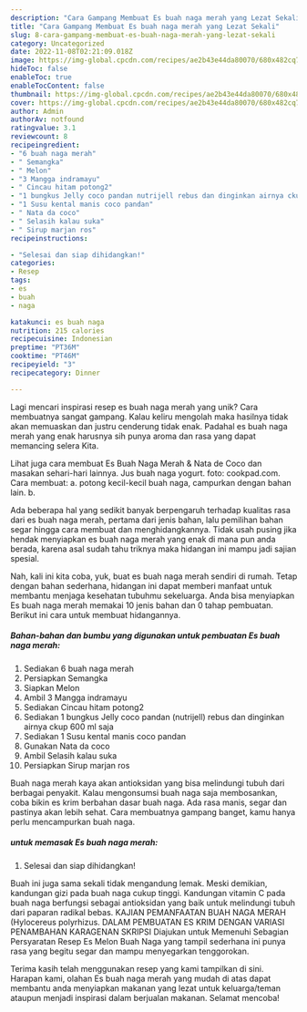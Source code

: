 ```yaml
---
description: "Cara Gampang Membuat Es buah naga merah yang Lezat Sekali"
title: "Cara Gampang Membuat Es buah naga merah yang Lezat Sekali"
slug: 8-cara-gampang-membuat-es-buah-naga-merah-yang-lezat-sekali
category: Uncategorized
date: 2022-11-08T02:21:09.018Z
image: https://img-global.cpcdn.com/recipes/ae2b43e44da80070/680x482cq70/es-buah-naga-merah-foto-resep-utama.jpg
hideToc: false
enableToc: true
enableTocContent: false
thumbnail: https://img-global.cpcdn.com/recipes/ae2b43e44da80070/680x482cq70/es-buah-naga-merah-foto-resep-utama.jpg
cover: https://img-global.cpcdn.com/recipes/ae2b43e44da80070/680x482cq70/es-buah-naga-merah-foto-resep-utama.jpg
author: Admin
authorAv: notfound
ratingvalue: 3.1
reviewcount: 8
recipeingredient:
- "6 buah naga merah"
- " Semangka"
- " Melon"
- "3 Mangga indramayu"
- " Cincau hitam potong2"
- "1 bungkus Jelly coco pandan nutrijell rebus dan dinginkan airnya ckup 600 ml saja"
- "1 Susu kental manis coco pandan"
- " Nata da coco"
- " Selasih kalau suka"
- " Sirup marjan ros"
recipeinstructions:

- "Selesai dan siap dihidangkan!"
categories:
- Resep
tags:
- es
- buah
- naga

katakunci: es buah naga 
nutrition: 215 calories
recipecuisine: Indonesian
preptime: "PT36M"
cooktime: "PT46M"
recipeyield: "3"
recipecategory: Dinner

---
```





Lagi mencari inspirasi resep es buah naga merah yang unik? Cara membuatnya sangat gampang. Kalau keliru mengolah maka hasilnya tidak akan memuaskan dan justru cenderung tidak enak. Padahal es buah naga merah yang enak harusnya sih punya aroma dan rasa yang dapat memancing selera Kita.





Lihat juga cara membuat Es Buah Naga Merah &amp; Nata de Coco dan masakan sehari-hari lainnya. Jus buah naga yogurt. foto: cookpad.com. Cara membuat: a. potong kecil-kecil buah naga, campurkan dengan bahan lain. b.

Ada beberapa hal yang sedikit banyak berpengaruh terhadap kualitas rasa dari es buah naga merah, pertama dari jenis bahan, lalu pemilihan bahan segar hingga cara membuat dan menghidangkannya. Tidak usah pusing jika hendak menyiapkan es buah naga merah yang enak di mana pun anda berada, karena asal sudah tahu triknya maka hidangan ini mampu jadi sajian spesial.






Nah, kali ini kita coba, yuk, buat es buah naga merah sendiri di rumah. Tetap dengan bahan sederhana, hidangan ini dapat memberi manfaat untuk membantu menjaga kesehatan tubuhmu sekeluarga. Anda bisa menyiapkan Es buah naga merah memakai 10 jenis bahan dan 0 tahap pembuatan. Berikut ini cara untuk membuat hidangannya.

<!--inarticleads1-->

##### Bahan-bahan dan bumbu yang digunakan untuk pembuatan Es buah naga merah:

1. Sediakan 6 buah naga merah
1. Persiapkan  Semangka
1. Siapkan  Melon
1. Ambil 3 Mangga indramayu
1. Sediakan  Cincau hitam potong2
1. Sediakan 1 bungkus Jelly coco pandan (nutrijell) rebus dan dinginkan airnya ckup 600 ml saja
1. Sediakan 1 Susu kental manis coco pandan
1. Gunakan  Nata da coco
1. Ambil  Selasih kalau suka
1. Persiapkan  Sirup marjan ros


Buah naga merah kaya akan antioksidan yang bisa melindungi tubuh dari berbagai penyakit. Kalau mengonsumsi buah naga saja membosankan, coba bikin es krim berbahan dasar buah naga. Ada rasa manis, segar dan pastinya akan lebih sehat. Cara membuatnya gampang banget, kamu hanya perlu mencampurkan buah naga. 

<!--inarticleads2-->

#####  untuk memasak Es buah naga merah:


1. Selesai dan siap dihidangkan!

Buah ini juga sama sekali tidak mengandung lemak. Meski demikian, kandungan gizi pada buah naga cukup tinggi. Kandungan vitamin C pada buah naga berfungsi sebagai antioksidan yang baik untuk melindungi tubuh dari paparan radikal bebas. KAJIAN PEMANFAATAN BUAH NAGA MERAH (Hylocereus polyrhizus. DALAM PEMBUATAN ES KRIM DENGAN VARIASI PENAMBAHAN KARAGENAN SKRIPSI Diajukan untuk Memenuhi Sebagian Persyaratan Resep Es Melon Buah Naga yang tampil sederhana ini punya rasa yang begitu segar dan mampu menyegarkan tenggorokan. 

Terima kasih telah menggunakan resep yang kami tampilkan di sini. Harapan kami, olahan Es buah naga merah yang mudah di atas dapat membantu anda menyiapkan makanan yang lezat untuk keluarga/teman ataupun menjadi inspirasi dalam berjualan makanan. Selamat mencoba!
